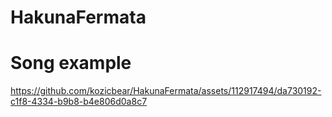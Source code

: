 # HakunaFermata

# Song example
https://github.com/kozicbear/HakunaFermata/assets/112917494/da730192-c1f8-4334-b9b8-b4e806d0a8c7


